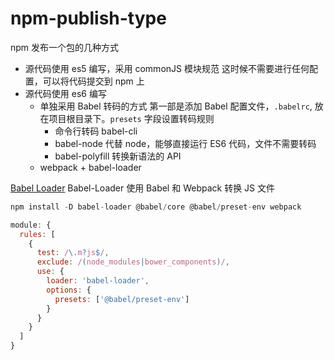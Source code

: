 # npm-publish-type
npm 发布一个包的几种方式
- 源代码使用 es5 编写，采用 commonJS 模块规范
  这时候不需要进行任何配置，可以将代码提交到 npm 上
- 源代码使用 es6 编写
  - 单独采用 Babel 转码的方式
    第一部是添加 Babel 配置文件，`.babelrc`, 放在项目根目录下。`presets` 字段设置转码规则
    - 命令行转码 babel-cli
    - babel-node 代替 node，能够直接运行 ES6 代码，文件不需要转码
    - babel-polyfill 转换新语法的 API
  - webpack + babel-loader

[Babel Loader](https://github.com/babel/babel-loader)
Babel-Loader 使用 Babel 和 Webpack 转换 JS 文件

```js
npm install -D babel-loader @babel/core @babel/preset-env webpack
```
```js
module: {
  rules: [
    {
      test: /\.m?js$/,
      exclude: /(node_modules|bower_components)/,
      use: {
        loader: 'babel-loader',
        options: {
          presets: ['@babel/preset-env']
        }
      }
    }
  ]
}
```